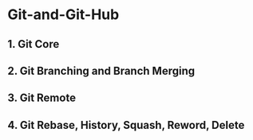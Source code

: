 # Git-and-Git-Hub

## 1. Git Core
## 2. Git Branching and Branch Merging
## 3. Git Remote
## 4. Git Rebase, History, Squash, Reword, Delete
